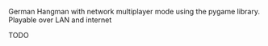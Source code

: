 German Hangman with network multiplayer mode using the pygame library. Playable over LAN and internet

TODO
